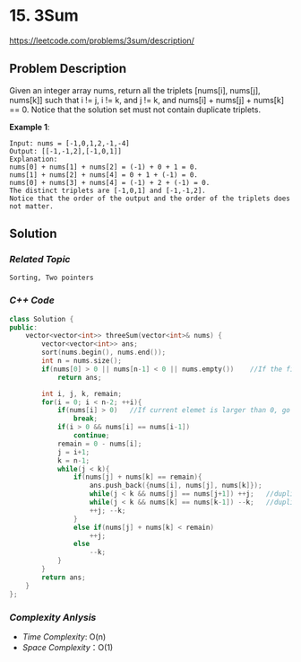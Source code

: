# 15. 3Sum

https://leetcode.com/problems/3sum/description/

## Problem Description

Given an integer array nums, return all the triplets [nums[i], nums[j], nums[k]] such that i != j, i != k, and j != k, and nums[i] + nums[j] + nums[k] == 0.
Notice that the solution set must not contain duplicate triplets.




**Example 1**:
```
Input: nums = [-1,0,1,2,-1,-4]
Output: [[-1,-1,2],[-1,0,1]]
Explanation: 
nums[0] + nums[1] + nums[2] = (-1) + 0 + 1 = 0.
nums[1] + nums[2] + nums[4] = 0 + 1 + (-1) = 0.
nums[0] + nums[3] + nums[4] = (-1) + 2 + (-1) = 0.
The distinct triplets are [-1,0,1] and [-1,-1,2].
Notice that the order of the output and the order of the triplets does not matter.
```

## Solution

### _Related Topic_
    Sorting, Two pointers

### _C++ Code_
```cpp
class Solution {
public:
    vector<vector<int>> threeSum(vector<int>& nums) {
        vector<vector<int>> ans;
        sort(nums.begin(), nums.end());  
        int n = nums.size();
        if(nums[0] > 0 || nums[n-1] < 0 || nums.empty())    //If the first element > 0 || the last element < 0, it means that we can't get 3 sum = 0
            return ans;

        int i, j, k, remain;        
        for(i = 0; i < n-2; ++i){
            if(nums[i] > 0)   //If current elemet is larger than 0, go out for loop directly since we won't get 3 sum = 0 with elements located after current one.
                break;
            if(i > 0 && nums[i] == nums[i-1])
                continue;
            remain = 0 - nums[i];
            j = i+1;
            k = n-1;
            while(j < k){
                if(nums[j] + nums[k] == remain){
                    ans.push_back({nums[i], nums[j], nums[k]});
                    while(j < k && nums[j] == nums[j+1]) ++j;   //duplicated element
                    while(j < k && nums[k] == nums[k-1]) --k;   //duplicated element
                    ++j; --k;
                }
                else if(nums[j] + nums[k] < remain)
                    ++j;
                else
                    --k;
            }
        }
        return ans;
    }
};
```

### _Complexity Anlysis_
- _Time Complexity_: O(n)
- _Space Complexity_：O(1)
